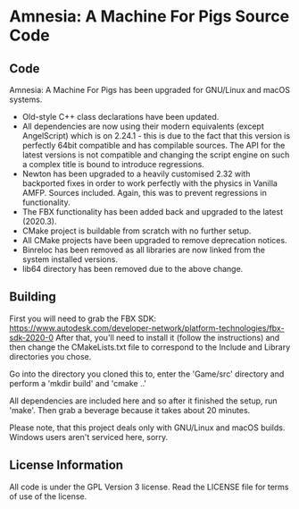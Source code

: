 Amnesia: A Machine For Pigs Source Code
=======================================

Code
----

Amnesia: A Machine For Pigs has been upgraded for GNU/Linux and macOS systems.

* Old-style C++ class declarations have been updated.
* All dependencies are now using their modern equivalents (except AngelScript) which is on 2.24.1 - this is due to the fact that this version is perfectly 64bit compatible and has compilable sources.  The API for the latest versions is not compatible and changing the script engine on such a complex title is bound to introduce regressions.
* Newton has been upgraded to a heavily customised 2.32 with backported fixes in order to work perfectly with the physics in Vanilla AMFP.  Sources included.  Again, this was to prevent regressions in functionality.
* The FBX functionality has been added back and upgraded to the latest (2020.3).
* CMake project is buildable from scratch with no further setup.
* All CMake projects have been upgraded to remove deprecation notices.
* Binreloc has been removed as all libraries are now linked from the system installed versions.
* lib64 directory has been removed due to the above change.

Building
--------

First you will need to grab the FBX SDK: https://www.autodesk.com/developer-network/platform-technologies/fbx-sdk-2020-0
After that, you'll need to install it (follow the instructions) and then change the CMakeLists.txt file to correspond to the Include and Library directories you chose.

Go into the directory you cloned this to, enter the 'Game/src' directory and perform a 'mkdir build' and 'cmake ..'

All dependencies are included here and so after it finished the setup, run 'make'.  Then grab a beverage because it takes about 20 minutes.

Please note, that this project deals only with GNU/Linux and macOS builds.  Windows users aren't serviced here, sorry.

License Information
-------------------
All code is under the GPL Version 3 license. Read the LICENSE file for terms of use of the license.
